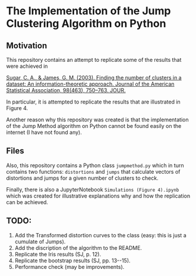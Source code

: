 # The Implementation of the Jump Clustering Algorithm on Python

## Motivation
This repository contains an attempt to replicate some of the results that were
achieved in

[Sugar, C. A., & James, G. M. (2003). Finding the number of clusters in a
dataset: An information-theoretic approach. Journal of the American
Statistical Association, 98(463), 750–763. JOUR.](http://www-bcf.usc.edu/~gareth/research/ratedist.pdf)

In particular, it is attempted to replicate the results that are illustrated
in Figure 4.

Another reason why this repository was created is that the implementation of
the Jump Method algorithm on Python cannot be found easily on the internet (I
have not found any).

## Files
Also, this repository contains a Python class `jumpmethod.py` which in turn
contains two functions: `distortions` and `jumps` that calculate vectors of
distortions and jumps for a given number of clusters to check.

Finally, there is also a JupyterNotebook `Simulations (Figure 4).ipynb` which
was created for illustrative explanations why and how the replication can be
achieved.

## TODO:
1. Add the Transformed distortion curves to the class (easy: this is just a
   cumulate of Jumps).
2. Add the discription of the algorithm to the README.
3. Replicate the Iris results (SJ, p. 12).
4. Replicate the bootstrap results (SJ, pp. 13--15).
5. Performance check (may be improvements).
